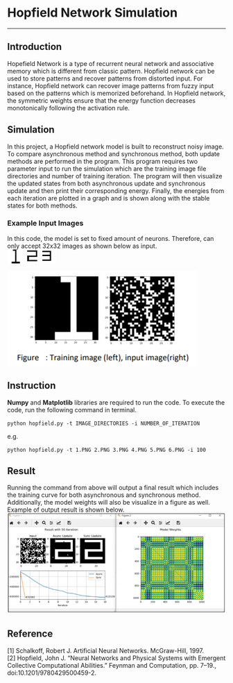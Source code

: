 # **Hopfield Network Simulation**
---

## Introduction
Hopefield Network is a type of recurrent neural network and associative memory which is different from classic pattern.
Hopfield network can be used to store patterns and recover patterns from distorted input. 
For instance, Hopfield network can recover image patterns from fuzzy input based on the patterns which is memorized beforehand. 
In Hopfield network, the symmetric weights ensure that the energy function decreases monotonically following the activation rule.

## Simulation
In this project, a Hopfield network model is built to reconstruct noisy image. To compare asynchronous method
and synchronous method, both update methods are performed in the program. This program
requires two parameter input to run the simulation which are the training image file directories
and number of training iteration. The program will then visualize the updated states from both
asynchronous update and synchronous update and then print their corresponding energy.
Finally, the energies from each iteration are plotted in a graph and is shown along with the
stable states for both methods.

### Example Input Images
In this code, the model is set to fixed amount of neurons. Therefore, can only accept 32x32 images
as shown below as input.  
<kbd>
![Training1](/1.png)
</kdb>
<kbd>
![Training2](/2.png)
</kbd>
<kbd>
![Training3](/3.png)
</kbd>  
       
![Training4](/training&input.png)


## Instruction
**Numpy** and **Matplotlib** libraries are required to run the code. 
To execute the code, run the following command in terminal.
```
python hopfield.py -t IMAGE_DIRECTORIES -i NUMBER_OF_ITERATION
```
e.g.
```
python hopfield.py -t 1.PNG 2.PNG 3.PNG 4.PNG 5.PNG 6.PNG -i 100
```

## Result
Running the command from above will output a final result which includes the training curve for both asynchronous and synchronous method.
Additionally, the model weights will also be visualize in a figure as well. Example of output result is shown below.  
![Result](/result.png)

## Reference

[1] Schalkoff, Robert J. Artificial Neural Networks. McGraw-Hill, 1997.  
[2] Hopfield, John J. “Neural Networks and Physical Systems with Emergent Collective
Computational Abilities.” Feynman and Computation, pp. 7–19., doi:10.1201/9780429500459-2.